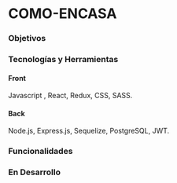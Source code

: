 # COMO-ENCASA
### Objetivos

### Tecnologías y Herramientas

#### Front
Javascript , React, Redux, CSS, SASS.

#### Back
Node.js, Express.js, Sequelize, PostgreSQL, JWT.

### Funcionalidades

### En Desarrollo
